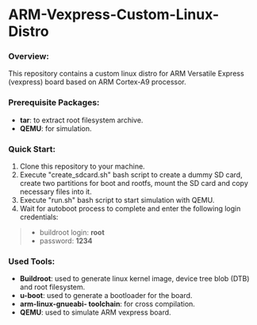 # ARM-Vexpress-Custom-Linux-Distro
### Overview:
This repository contains a custom linux distro for ARM Versatile Express (vexpress) board based on ARM Cortex-A9 processor.

### Prerequisite Packages:
* **tar**: to extract root filesystem archive.
* **QEMU**: for simulation.

### Quick Start:
1. Clone this repository to your machine.
2. Execute "create_sdcard.sh" bash script to create a dummy SD card, create two partitions for boot and rootfs, mount the SD card and copy necessary files into it.
3. Execute "run.sh" bash script to start simulation with QEMU.
4. Wait for autoboot process to complete and enter the following login credentials:
> * buildroot login: **root**
> * password: **1234**

### Used Tools:
* **Buildroot**: used to generate linux kernel image, device tree blob (DTB) and root filesystem.
* **u-boot**: used to generate a bootloader for the board.
* **arm-linux-gnueabi- toolchain**: for cross compilation.
* **QEMU**: used to simulate ARM vexpress board.
